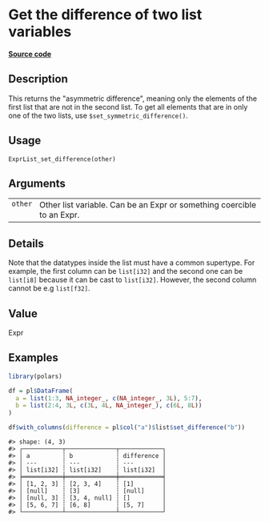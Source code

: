 

# Get the difference of two list variables

[**Source code**](https://github.com/pola-rs/r-polars/tree/mkdocs-matrial-search-preview/R/expr__list.R#L567)

## Description

This returns the "asymmetric difference", meaning only the elements of
the first list that are not in the second list. To get all elements that
are in only one of the two lists, use
<code>$set_symmetric_difference()</code>.

## Usage

<pre><code class='language-R'>ExprList_set_difference(other)
</code></pre>

## Arguments

<table>
<tr>
<td style="white-space: nowrap; font-family: monospace; vertical-align: top">
<code id="ExprList_set_difference_:_other">other</code>
</td>
<td>
Other list variable. Can be an Expr or something coercible to an Expr.
</td>
</tr>
</table>

## Details

Note that the datatypes inside the list must have a common supertype.
For example, the first column can be <code>list\[i32\]</code> and the
second one can be <code>list\[i8\]</code> because it can be cast to
<code>list\[i32\]</code>. However, the second column cannot be e.g
<code>list\[f32\]</code>.

## Value

Expr

## Examples

``` r
library(polars)

df = pl$DataFrame(
  a = list(1:3, NA_integer_, c(NA_integer_, 3L), 5:7),
  b = list(2:4, 3L, c(3L, 4L, NA_integer_), c(6L, 8L))
)

df$with_columns(difference = pl$col("a")$list$set_difference("b"))
```

    #> shape: (4, 3)
    #> ┌───────────┬──────────────┬────────────┐
    #> │ a         ┆ b            ┆ difference │
    #> │ ---       ┆ ---          ┆ ---        │
    #> │ list[i32] ┆ list[i32]    ┆ list[i32]  │
    #> ╞═══════════╪══════════════╪════════════╡
    #> │ [1, 2, 3] ┆ [2, 3, 4]    ┆ [1]        │
    #> │ [null]    ┆ [3]          ┆ [null]     │
    #> │ [null, 3] ┆ [3, 4, null] ┆ []         │
    #> │ [5, 6, 7] ┆ [6, 8]       ┆ [5, 7]     │
    #> └───────────┴──────────────┴────────────┘
